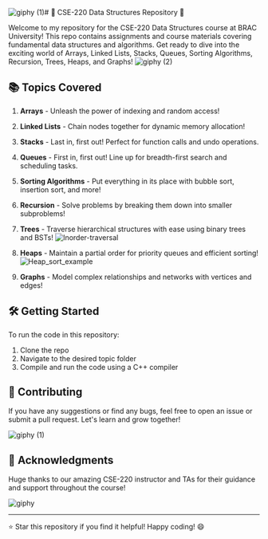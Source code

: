 ![giphy (1)](https://github.com/azaynul10/CSE-220-DSA/assets/111334392/c320b402-65d1-4b73-b54f-af38d1e29e0a)# 🌟 CSE-220 Data Structures Repository 🌟

Welcome to my repository for the CSE-220 Data Structures course at BRAC University! This repo contains assignments and course materials covering fundamental data structures and algorithms. Get ready to dive into the exciting world of Arrays, Linked Lists, Stacks, Queues, Sorting Algorithms, Recursion, Trees, Heaps, and Graphs! 
![giphy (2)](https://github.com/azaynul10/CSE-220-DSA/assets/111334392/4f28710d-6565-4622-ac4d-12901667c98b)

## 📚 Topics Covered

1. **Arrays** - Unleash the power of indexing and random access! 
   
   

2. **Linked Lists** - Chain nodes together for dynamic memory allocation! 
   

3. **Stacks** - Last in, first out! Perfect for function calls and undo operations. 
   

4. **Queues** - First in, first out! Line up for breadth-first search and scheduling tasks. 
   

5. **Sorting Algorithms** - Put everything in its place with bubble sort, insertion sort, and more! 
   

6. **Recursion** - Solve problems by breaking them down into smaller subproblems! 
   

7. **Trees** - Traverse hierarchical structures with ease using binary trees and BSTs! 
   ![Inorder-traversal](https://github.com/azaynul10/CSE-220-DSA/assets/111334392/7ab9e062-63fb-4060-b9d1-dd84fea58721)


8. **Heaps** - Maintain a partial order for priority queues and efficient sorting! 
   ![Heap_sort_example](https://github.com/azaynul10/CSE-220-DSA/assets/111334392/971096ed-56f1-4a38-a680-e027711143dc)


9. **Graphs** - Model complex relationships and networks with vertices and edges! 
   

## 🛠️ Getting Started

To run the code in this repository:

1. Clone the repo
2. Navigate to the desired topic folder
3. Compile and run the code using a C++ compiler

## 🤝 Contributing

If you have any suggestions or find any bugs, feel free to open an issue or submit a pull request. Let's learn and grow together! 

![giphy (1)](https://github.com/azaynul10/CSE-220-DSA/assets/111334392/72039ca0-df32-4729-be84-c40032d0529f)


## 🙌 Acknowledgments

Huge thanks to our amazing CSE-220 instructor and TAs for their guidance and support throughout the course! 


![giphy](https://github.com/azaynul10/CSE-220-DSA/assets/111334392/1acb73e6-974c-4ca5-b4f8-244bdb34bf21)

---

⭐ Star this repository if you find it helpful! Happy coding! 😄

